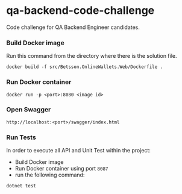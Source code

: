 # qa-backend-code-challenge

Code challenge for QA Backend Engineer candidates.

### Build Docker image

Run this command from the directory where there is the solution file.

```
docker build -f src/Betsson.OnlineWallets.Web/Dockerfile .
```

### Run Docker container

```
docker run -p <port>:8080 <image id>
```

### Open Swagger

```
http://localhost:<port>/swagger/index.html
```

### Run Tests
In order to execute all API and Unit Test within the project:
- Build Docker image
- Run Docker container using port ```8087```
- run the following command:
```
dotnet test
```
